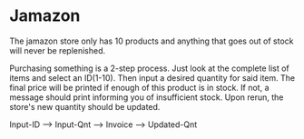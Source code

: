 # Jamazon


The jamazon store only has 10 products and anything that goes out of stock will never be replenished.

Purchasing something is a 2-step process. Just look at the complete list of items and select an ID(1-10). Then input a desired quantity for said item. The final price will be printed if enough of this product is in stock. If not, a message should print informing you of insufficient stock. Upon rerun, the store's new quantity should be updated.


Input-ID --> Input-Qnt --> Invoice --> Updated-Qnt